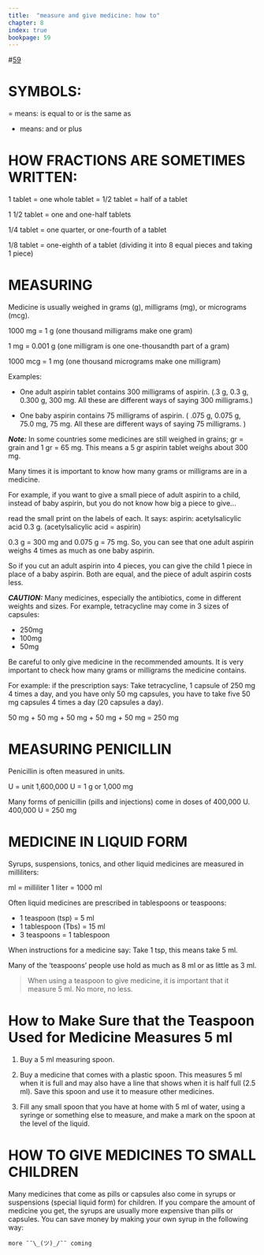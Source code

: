 ```yaml
---
title:  "measure and give medicine: how to"
chapter: 8
index: true
bookpage: 59
---
```


#[59](#page-59)

# SYMBOLS:

= means: is equal to or is the same as

+ means: and or plus


# HOW FRACTIONS ARE SOMETIMES WRITTEN:

1 tablet = one whole tablet = 1/2 tablet = half of a tablet

1 1/2 tablet = one and one-half tablets

1/4 tablet = one quarter, or one-fourth of a tablet

1/8 tablet = one-eighth of a tablet (dividing it into 8 equal pieces and taking 1 piece)

# MEASURING

Medicine is usually weighed in grams (g), milligrams (mg), or micrograms (mcg).

1000 mg = 1 g (one thousand milligrams make one gram)

1 mg = 0.001 g (one milligram is one one-thousandth part of a gram)

1000 mcg = 1 mg (one thousand micrograms make one milligram)


Examples:

- One adult aspirin tablet contains 300 milligrams
of aspirin. (.3 g, 0.3 g, 0.300 g, 300 mg. All these are different ways of saying 300 milligrams.)


- One baby aspirin contains 75 milligrams of aspirin. ( .075 g, 0.075 g, 75.0 mg, 75 mg. All these are different ways of saying 75 milligrams. )


**_Note:_** In some countries some medicines are still weighed in grains; gr = grain and 1 gr = 65 mg. This means a 5 gr aspirin tablet weighs about 300 mg.


Many times it is important to know how many grams or milligrams are in a medicine.

For example, if you want to give a small piece of adult aspirin to a child, instead of baby aspirin, but you do not know how big a piece to give...

read the small print on the labels of each. It says: aspirin: acetylsalicylic acid 0.3 g. (acetylsalicylic acid = aspirin)

0.3 g = 300 mg and 0.075 g = 75 mg. So, you can see that one adult aspirin weighs 4 times as much as one baby aspirin.


So if you cut an adult aspirin into 4 pieces, you can give the child 1 piece in place of a baby aspirin. Both are equal, and the piece of adult aspirin costs less.


**_CAUTION:_** Many medicines, especially the antibiotics, come in different weights and sizes. For example, tetracycline may come in 3 sizes of capsules:

- 250mg
- 100mg
- 50mg


Be careful to only give medicine in the recommended amounts. It is very important to check how many grams or milligrams the medicine contains.

For example: if the prescription says: Take tetracycline, 1 capsule of 250 mg 4 times a day, and you have only 50 mg capsules, you have to take five 50 mg capsules 4 times a day (20 capsules a day).

50 mg + 50 mg + 50 mg + 50 mg + 50 mg = 250 mg

# MEASURING PENICILLIN

Penicillin is often measured in units.

U = unit 1,600,000 U = 1 g or 1,000 mg

Many forms of penicillin (pills and injections) come in doses of 400,000 U. 400,000 U = 250 mg

# MEDICINE IN LIQUID FORM

Syrups, suspensions, tonics, and other liquid medicines are measured in milliliters:

ml = milliliter 1 liter = 1000 ml

Often liquid medicines are prescribed in tablespoons or teaspoons:

- 1 teaspoon (tsp) = 5 ml
- 1 tablespoon (Tbs) = 15 ml
- 3 teaspoons = 1 tablespoon

When instructions for a medicine say: Take 1 tsp, this means take 5 ml.

Many of the ‘teaspoons’ people use hold as much as 8 ml or as little as 3 ml.

>When using a teaspoon to give medicine, it is important that it measure 5 ml. No more, no less.

# How to Make Sure that the Teaspoon Used for Medicine Measures 5 ml

  1. Buy a 5 ml measuring spoon.

  2. Buy a medicine that comes with a plastic spoon. This measures 5 ml when it is full and may also have a line that shows when it is half full (2.5 ml). Save this spoon and use it to measure other medicines.

  3. Fill any small spoon that you have at home with 5 ml of water, using a syringe or something else to measure, and make a mark on the spoon at the level of the liquid.

# HOW TO GIVE MEDICINES TO SMALL CHILDREN

Many medicines that come as pills or capsules also come in syrups or suspensions (special liquid form) for children. If you compare the amount of medicine you get, the syrups are usually more expensive than pills or capsules. You can save money by making your own syrup in the following way:



```
more ¯¯\_(ツ)_/¯¯ coming
```
